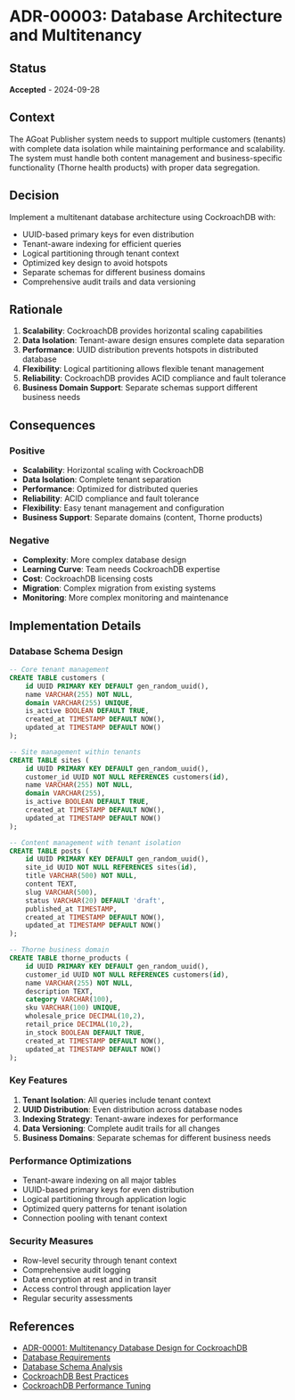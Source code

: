 # ADR-00003: Database Architecture and Multitenancy

## Status
**Accepted** - 2024-09-28

## Context
The AGoat Publisher system needs to support multiple customers (tenants) with complete data isolation while maintaining performance and scalability. The system must handle both content management and business-specific functionality (Thorne health products) with proper data segregation.

## Decision
Implement a multitenant database architecture using CockroachDB with:
- UUID-based primary keys for even distribution
- Tenant-aware indexing for efficient queries
- Logical partitioning through tenant context
- Optimized key design to avoid hotspots
- Separate schemas for different business domains
- Comprehensive audit trails and data versioning

## Rationale
1. **Scalability**: CockroachDB provides horizontal scaling capabilities
2. **Data Isolation**: Tenant-aware design ensures complete data separation
3. **Performance**: UUID distribution prevents hotspots in distributed database
4. **Flexibility**: Logical partitioning allows flexible tenant management
5. **Reliability**: CockroachDB provides ACID compliance and fault tolerance
6. **Business Domain Support**: Separate schemas support different business needs

## Consequences

### Positive
- **Scalability**: Horizontal scaling with CockroachDB
- **Data Isolation**: Complete tenant separation
- **Performance**: Optimized for distributed queries
- **Reliability**: ACID compliance and fault tolerance
- **Flexibility**: Easy tenant management and configuration
- **Business Support**: Separate domains (content, Thorne products)

### Negative
- **Complexity**: More complex database design
- **Learning Curve**: Team needs CockroachDB expertise
- **Cost**: CockroachDB licensing costs
- **Migration**: Complex migration from existing systems
- **Monitoring**: More complex monitoring and maintenance

## Implementation Details

### Database Schema Design
```sql
-- Core tenant management
CREATE TABLE customers (
    id UUID PRIMARY KEY DEFAULT gen_random_uuid(),
    name VARCHAR(255) NOT NULL,
    domain VARCHAR(255) UNIQUE,
    is_active BOOLEAN DEFAULT TRUE,
    created_at TIMESTAMP DEFAULT NOW(),
    updated_at TIMESTAMP DEFAULT NOW()
);

-- Site management within tenants
CREATE TABLE sites (
    id UUID PRIMARY KEY DEFAULT gen_random_uuid(),
    customer_id UUID NOT NULL REFERENCES customers(id),
    name VARCHAR(255) NOT NULL,
    domain VARCHAR(255),
    is_active BOOLEAN DEFAULT TRUE,
    created_at TIMESTAMP DEFAULT NOW(),
    updated_at TIMESTAMP DEFAULT NOW()
);

-- Content management with tenant isolation
CREATE TABLE posts (
    id UUID PRIMARY KEY DEFAULT gen_random_uuid(),
    site_id UUID NOT NULL REFERENCES sites(id),
    title VARCHAR(500) NOT NULL,
    content TEXT,
    slug VARCHAR(500),
    status VARCHAR(20) DEFAULT 'draft',
    published_at TIMESTAMP,
    created_at TIMESTAMP DEFAULT NOW(),
    updated_at TIMESTAMP DEFAULT NOW()
);

-- Thorne business domain
CREATE TABLE thorne_products (
    id UUID PRIMARY KEY DEFAULT gen_random_uuid(),
    customer_id UUID NOT NULL REFERENCES customers(id),
    name VARCHAR(255) NOT NULL,
    description TEXT,
    category VARCHAR(100),
    sku VARCHAR(100) UNIQUE,
    wholesale_price DECIMAL(10,2),
    retail_price DECIMAL(10,2),
    in_stock BOOLEAN DEFAULT TRUE,
    created_at TIMESTAMP DEFAULT NOW(),
    updated_at TIMESTAMP DEFAULT NOW()
);
```

### Key Features
1. **Tenant Isolation**: All queries include tenant context
2. **UUID Distribution**: Even distribution across database nodes
3. **Indexing Strategy**: Tenant-aware indexes for performance
4. **Data Versioning**: Complete audit trails for all changes
5. **Business Domains**: Separate schemas for different business needs

### Performance Optimizations
- Tenant-aware indexing on all major tables
- UUID-based primary keys for even distribution
- Logical partitioning through application logic
- Optimized query patterns for tenant isolation
- Connection pooling with tenant context

### Security Measures
- Row-level security through tenant context
- Comprehensive audit logging
- Data encryption at rest and in transit
- Access control through application layer
- Regular security assessments

## References
- [ADR-00001: Multitenancy Database Design for CockroachDB](./00001-multitenancy-database-design.md)
- [Database Requirements](../../requirements-and-user-stories/final-functional/database-requirements.md)
- [Database Schema Analysis](../../technical-implementation/database/database-schema-analysis.md)
- [CockroachDB Best Practices](https://www.cockroachlabs.com/docs/stable/best-practices.html)
- [CockroachDB Performance Tuning](https://www.cockroachlabs.com/docs/stable/performance-tuning.html)
